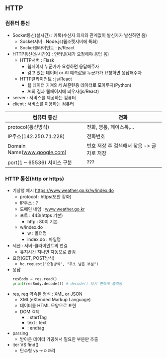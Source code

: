 ## HTTP
### 컴퓨터 통신
- Socket통신(실시간) : 카톡(수신자 의지와 관계없이 발신자가 발신하면 옴)
    - Socket서버 : Node.js(웹소켓서버에 특화)
    - Socket클라이언트 : js/React
- HTTP통신(실시간X) : 인터넷(내가 요청해야 응답 옴)
    - HTTP서버 : Flask
        - 웹페이지 누군가가 요청하면 응답해주자
        - 갖고 있는 데이터 or AI 예측값을 누군가가 요청하면 응답해주자
    - HTTP클라이언트 : js/React
        - 웹 데이터 가져와서 AI훈련용 데이터로 모아두자(Python)
        - AI의 결과 웹페이지에 띄우자(js/React)
- server : 서비스를 제공하는 컴퓨터
- client : 서비스를 이용하는 컴퓨터

|컴퓨터 통신|전화|
|----|----|
|protocol(통신방식)|전화, 영통, 페이스톡,...|
|IP주소(142.250.71.228)|전화번호|
|Domain Name(www.google.com)|번호 저장 후 검색해서 찾음 -> 글자로 저장|
|port(1 ~ 65536) 서비스 구분|???|

### HTTP 통신(http or https)
- 기상청 예시 https://www.weather.go.kr/w/index.do
    - protocol : https(보안 강화)
    - IP주소 : ?
    - 도메인 네임 : www.weather.go.kr
    - 포트 : 443(https 기본)
        - http : 80이 기본
    - w/index.do
        - w : 폴더명
        - index.do : 파일명 
- 세션 : 서버-클라이언트의 연결
    - 유지시간 지나면 자동으로 끊김 
- 요청(GET, POST방식)
    - ```hc.request("요청방식", "주소 남은 부분")```
- 응답
    ```py
    resBody = res.read()
    print(resBody.decode()) # decode() 보기 편하게 출력됨
    ```
- res, req 약속된 형식 : XML or JSON
    - XML(eXtended Markup Language)
    - 데이터를 HTML 모양으로 표현 
    - DOM 객체
        - <tagName attribute="val"> : startTag
        - text : text
        - </tagName> : endtag
- parsing
    - 받아온 데이터 가공해서 필요한 부분만 추출
- iter VS find()
    - 단수형 vs ㅜㅇㄹ려